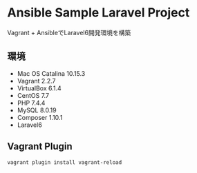 # Ansible Sample Laravel Project
Vagrant + AnsibleでLaravel6開発環境を構築

## 環境
* Mac OS Catalina 10.15.3
* Vagrant 2.2.7
* VirtualBox 6.1.4
* CentOS 7.7
* PHP 7.4.4
* MySQL 8.0.19
* Composer 1.10.1
* Laravel6

## Vagrant Plugin
```
vagrant plugin install vagrant-reload
```